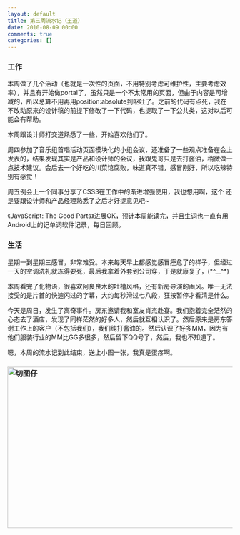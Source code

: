 ```yaml
---
layout: default
title: 第三周流水记（王道）
date: 2010-08-09 00:00
comments: true
categories: []
---
```

<h3>工作</h3>
本周做了几个活动（也就是一次性的页面，不用特别考虑可维护性，主要考虑效率），并且有开始做portal了，虽然只是一个不太常用的页面，但由于内容是可增减的，所以总算不用再用position:absolute到呕吐了。之前的代码有点死，我在不改动原来的设计稿的前提下修改了一下代码，也提取了一下公共类，这对以后可能会有帮助。

本周跟设计师打交道熟悉了一些，开始喜欢他们了。

周四参加了音乐组首唱活动页面模块化的小组会议，还准备了一些观点准备在会上发表的，结果发现其实是产品和设计师的会议，我跟鬼哥只是去打酱油，稍微做一点技术建议。会后去一个好吃的川菜馆腐败，味道真不错，感冒刚好，所以吃辣特别有感觉！

周五例会上一个同事分享了CSS3在工作中的渐进增强使用，我也想用啊，这个 还是要跟设计师和产品经理熟悉了之后才好提意见吧~

《JavaScript: The Good Parts》进展OK，预计本周能读完，并且生词也一直有用Android上的记单词软件记录，每日回顾。
<h3>生活</h3>
星期一到星期三感冒，非常难受。本来每天早上都感觉感冒痊愈了的样子，但经过一天的空调洗礼就冻得要死，最后我拿着外套到公司穿，于是就康复了，(*^__^*)

本周看完了化物语，很喜欢阿良良木的吐槽风格，还有新房导演的画风。唯一无法接受的是片首的快速闪过的字幕，大约每秒滑过七八段，狂按暂停才看清是什么。

今天是周日，发生了离奇事件。房东邀请我和室友肖杰赴宴。我们抱着完全茫然的心态去了酒店，发现了同样茫然的好多人，然后就互相认识了。然后原来是房东答谢工作上的客户（不包括我们），我们纯打酱油的。然后认识了好多MM，因为有他们服装行业的MM比GG多很多，然后留下QQ号了，然后，我也不知道了。

嗯，本周的流水记到此结束，送上小图一张，我真是蛋疼啊。
<h3><a href="http://yuguo.us/files/2010/08/IMG_1135.png"><img title="切图仔" src="http://yuguo.us/files/2010/08/IMG_1135.png" alt="切图仔" width="600" height="361" /></a></h3>
